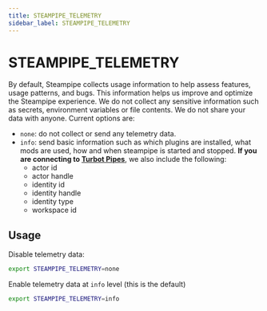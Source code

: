 ```yaml
---
title: STEAMPIPE_TELEMETRY
sidebar_label: STEAMPIPE_TELEMETRY
---
```


# STEAMPIPE_TELEMETRY

By default, Steampipe collects usage information to help assess features, usage patterns, and bugs.  This information helps us improve and optimize the Steampipe experience.  We do not collect any sensitive information such as secrets, environment variables or file contents.  We do not share your data with anyone.  Current options are:
- `none`: do not collect or send any telemetry data.
- `info`: send basic information such as which plugins are installed, what mods are used, how and when steampipe is started and stopped.  **If you are connecting to [Turbot Pipes](https://turbot.com/pipes/docs)**, we also include the following:
  - actor id
  - actor handle
  - identity id
  - identity handle
  - identity type
  - workspace id


## Usage 

Disable telemetry data:

```bash
export STEAMPIPE_TELEMETRY=none
```

Enable telemetry data at `info` level (this is the default)

```bash
export STEAMPIPE_TELEMETRY=info
```